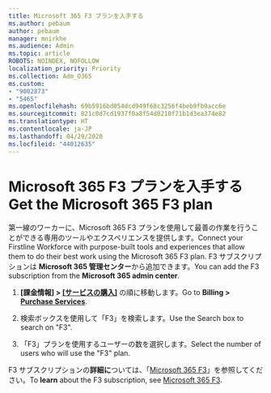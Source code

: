 ```yaml
---
title: Microsoft 365 F3 プランを入手する
ms.author: pebaum
author: pebaum
manager: mnirkhe
ms.audience: Admin
ms.topic: article
ROBOTS: NOINDEX, NOFOLLOW
localization_priority: Priority
ms.collection: Adm_O365
ms.custom:
- "9002873"
- "5465"
ms.openlocfilehash: 69b5916bd054dcd949f68c3256f4beb9fb9acc6e
ms.sourcegitcommit: 821c0d7cd1937f0a8f54d0210f71b1d3ea374e82
ms.translationtype: HT
ms.contentlocale: ja-JP
ms.lasthandoff: 04/29/2020
ms.locfileid: "44012635"
---
```

# <a name="get-the-microsoft-365-f3-plan"></a><span data-ttu-id="9a8ff-102">Microsoft 365 F3 プランを入手する</span><span class="sxs-lookup"><span data-stu-id="9a8ff-102">Get the Microsoft 365 F3 plan</span></span>

<span data-ttu-id="9a8ff-103">第一線のワーカーに、Microsoft 365 F3 プランを使用して最善の作業を行うことができる専用のツールやエクスペリエンスを提供します。</span><span class="sxs-lookup"><span data-stu-id="9a8ff-103">Connect your Firstline Workforce with purpose-built tools and experiences that allow them to do their best work using the Microsoft 365 F3 plan.</span></span> <span data-ttu-id="9a8ff-104">F3 サブスクリプションは **Microsoft 365 管理センター**から追加できます。</span><span class="sxs-lookup"><span data-stu-id="9a8ff-104">You can add the F3 subscription from the **Microsoft 365 admin center**.</span></span>

1. <span data-ttu-id="9a8ff-105">**[課金情報] > [[サービスの購入]](https://go.microsoft.com/fwlink/p/?linkid=868433)** の順に移動します。</span><span class="sxs-lookup"><span data-stu-id="9a8ff-105">Go to **Billing > [Purchase Services](https://go.microsoft.com/fwlink/p/?linkid=868433)**.</span></span>

2. <span data-ttu-id="9a8ff-106">検索ボックスを使用して「F3」を検索します。</span><span class="sxs-lookup"><span data-stu-id="9a8ff-106">Use the Search box to search on "F3".</span></span>

3. <span data-ttu-id="9a8ff-107">「F3」プランを使用するユーザーの数を選択します。</span><span class="sxs-lookup"><span data-stu-id="9a8ff-107">Select the number of users who will use the "F3" plan.</span></span>

<span data-ttu-id="9a8ff-108">F3 サブスクリプションの**詳細に**ついては、「[Microsoft 365 F3](https://www.microsoft.com/microsoft-365/microsoft-365-enterprise-f3?activetab=pivot%3aoverviewtab)」を参照してください。</span><span class="sxs-lookup"><span data-stu-id="9a8ff-108">To **learn** about the F3 subscription, see [Microsoft 365 F3](https://www.microsoft.com/microsoft-365/microsoft-365-enterprise-f3?activetab=pivot%3aoverviewtab).</span></span>
